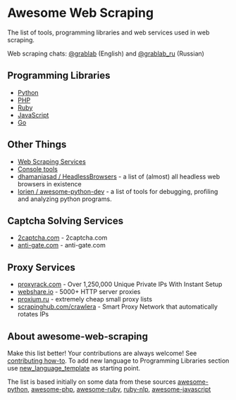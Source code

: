 # Awesome Web Scraping

The list of tools, programming libraries and web services used in web scraping.

Web scraping chats: [@grablab](https://t.me/grablab) (English) and [@grablab_ru](https://t.me/grablab_ru) (Russian)

## Programming Libraries

* [Python](http://github.com/lorien/web-scraping/blob/master/python.md)
* [PHP](http://github.com/lorien/web-scraping/blob/master/php.md)
* [Ruby](http://github.com/lorien/web-scraping/blob/master/ruby.md)
* [JavaScript](http://github.com/lorien/web-scraping/blob/master/javascript.md)
* [Go](http://github.com/lorien/web-scraping/blob/master/golang.md)

## Other Things

* [Web Scraping Services](http://github.com/lorien/web-scraping/blob/master/web_services.md)
* [Console tools](http://github.com/lorien/web-scraping/blob/master/console_tools.md)
* [dhamaniasad / HeadlessBrowsers](https://github.com/dhamaniasad/HeadlessBrowsers) - a list of (almost) all headless web browsers in existence
* [lorien / awesome-python-dev](https://github.com/lorien/awesome-python-dev) - a list of tools for debugging, profiling and analyzing python programs.

## Captcha Solving Services

* [2captcha.com](https://2captcha.com/?from=3019071) - 2captcha.com
* [anti-gate.com](http://getcaptchasolution.com/ijykrofoxz) - anti-gate.com

## Proxy Services

* [proxyrack.com](http://www.proxyrack.com/access/aff/go/lorien) - Over 1,250,000 Unique Private IPs With Instant Setup
* [webshare.io](https://proxy.webshare.io/register/?referral_code=g41thaun6ip6) - 5000+ HTTP server proxies
* [proxium.ru](http://proxium.ru/partner/5c47bdaae8359) - extremely cheap small proxy lists
* [scrapinghub.com/crawlera](https://scrapinghub.com/crawlera?rfsn=4147167.2ec6da) - Smart Proxy Network that automatically rotates IPs

## About awesome-web-scraping

Make this list better! Your contributions are always welcome! See [contributing how-to](https://github.com/lorien/web-scraping/blob/master/CONTRIBUTING.md). To add new language to Programming Libraries section use [new_language_template](http://github.com/lorien/web-scraping/blob/master/new_language_template.md) as starting point.

The list is based initially on some data from these sources [awesome-python](https://github.com/vinta/awesome-python), [awesome-php](https://github.com/ziadoz/awesome-php), [awesome-ruby](https://github.com/markets/awesome-ruby), [ruby-nlp](https://github.com/diasks2/ruby-nlp), [awesome-javascript](https://github.com/sorrycc/awesome-javascript)
